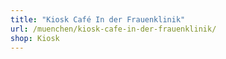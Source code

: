 ```yaml
---
title: "Kiosk Café In der Frauenklinik"
url: /muenchen/kiosk-cafe-in-der-frauenklinik/
shop: Kiosk
---
```

